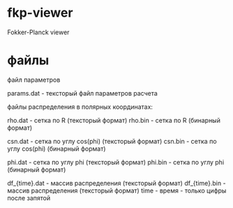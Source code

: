 # fkp-viewer
Fokker-Planck viewer


# файлы 
файл параметров

params.dat - тексторый файл параметров расчета

файлы распределения в полярных координатах:

rho.dat - сетка по R (тексторый формат)
rho.bin - сетка по R (бинарный формат)

csn.dat - сетка по углу cos(phi) (тексторый формат)
csn.bin - сетка по углу cos(phi) (бинарный формат)

phi.dat - сетка по углу phi (тексторый формат)
phi.bin - сетка по углу phi (бинарный формат)

df_{time}.dat - массив распределения  (тексторый формат)
df_{time}.bin - массив распределения  (тексторый формат)
time - время - только цифры после запятой

